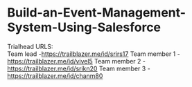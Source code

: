 # Build-an-Event-Management-System-Using-Salesforce     
 
 Trialhead URLS:              
  Team lead -https://trailblazer.me/id/srirs17
  Team member 1 -  https://trailblazer.me/id/vivel5
  Team member 2 -https://trailblazer.me/id/srikn20
  Team member 3 -https://trailblazer.me/id/chanm80
